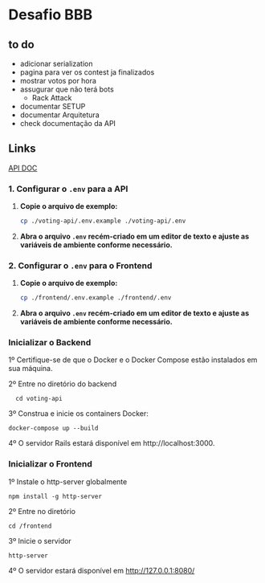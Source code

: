 # Desafio BBB
## to do
- adicionar serialization
- pagina para ver os contest ja finalizados
- mostrar votos por hora
- assugurar que não terá bots
  - Rack Attack
- documentar SETUP
- documentar Arquitetura
- check documentação da API

## Links
[API DOC](https://documenter.getpostman.com/view/29899640/2sA3s7iojn)

### 1. Configurar o `.env` para a API

1. **Copie o arquivo de exemplo:**
   ```bash
   cp ./voting-api/.env.example ./voting-api/.env
   ```

2. **Abra o arquivo `.env` recém-criado em um editor de texto e ajuste as variáveis de ambiente conforme necessário.**

### 2. Configurar o `.env` para o Frontend

1. **Copie o arquivo de exemplo:**
   ```bash
   cp ./frontend/.env.example ./frontend/.env
   ```

2. **Abra o arquivo `.env` recém-criado em um editor de texto e ajuste as variáveis de ambiente conforme necessário.**

### Inicializar o Backend

1º Certifique-se de que o Docker e o Docker Compose estão instalados em sua máquina.

2º Entre no diretório do backend

```
  cd voting-api
```

3º Construa e inicie os containers Docker:

```
docker-compose up --build
```

4º O servidor Rails estará disponível em http://localhost:3000.

### Inicializar o Frontend

1º Instale o http-server globalmente

```
npm install -g http-server
```

2º Entre no diretório

```
cd /frontend
```

3º Inicie o servidor

```
http-server
```

4º O servidor estará disponível em http://127.0.0.1:8080/

